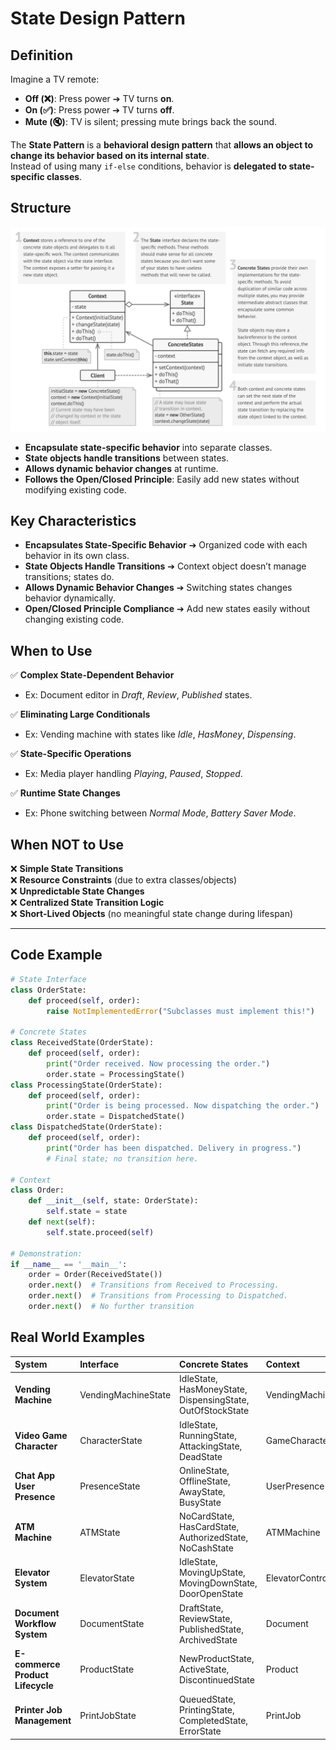 # State Design Pattern

## Definition

Imagine a TV remote:

- **Off (❌)**: Press power ➔ TV turns **on**.
- **On (✅)**: Press power ➔ TV turns **off**.
- **Mute (🔇)**: TV is silent; pressing mute brings back the sound.

The **State Pattern** is a **behavioral design pattern** that **allows an object to change its behavior based on its internal state**.  
Instead of using many `if-else` conditions, behavior is **delegated to state-specific classes**.

## Structure

  <img src="./images/state_structure.png" alt="State Pattern Structure" width="600">

- **Encapsulate state-specific behavior** into separate classes.
- **State objects handle transitions** between states.
- **Allows dynamic behavior changes** at runtime.
- **Follows the Open/Closed Principle**: Easily add new states without modifying existing code.

## Key Characteristics

- **Encapsulates State-Specific Behavior**
  ➔ Organized code with each behavior in its own class.
- **State Objects Handle Transitions**
  ➔ Context object doesn’t manage transitions; states do.
- **Allows Dynamic Behavior Changes**
  ➔ Switching states changes behavior dynamically.
- **Open/Closed Principle Compliance**
  ➔ Add new states easily without changing existing code.

## When to Use

✅ **Complex State-Dependent Behavior**

- Ex: Document editor in *Draft*, *Review*, *Published* states.

✅ **Eliminating Large Conditionals**

- Ex: Vending machine with states like *Idle*, *HasMoney*, *Dispensing*.

✅ **State-Specific Operations**

- Ex: Media player handling *Playing*, *Paused*, *Stopped*.

✅ **Runtime State Changes**

- Ex: Phone switching between *Normal Mode*, *Battery Saver Mode*.

## When NOT to Use

❌ **Simple State Transitions**  
❌ **Resource Constraints** (due to extra classes/objects)  
❌ **Unpredictable State Changes**  
❌ **Centralized State Transition Logic**  
❌ **Short-Lived Objects** (no meaningful state change during lifespan)

---

## Code Example

```python
# State Interface
class OrderState:
    def proceed(self, order):
        raise NotImplementedError("Subclasses must implement this!")

# Concrete States
class ReceivedState(OrderState):
    def proceed(self, order):
        print("Order received. Now processing the order.")
        order.state = ProcessingState()
class ProcessingState(OrderState):
    def proceed(self, order):
        print("Order is being processed. Now dispatching the order.")
        order.state = DispatchedState()
class DispatchedState(OrderState):
    def proceed(self, order):
        print("Order has been dispatched. Delivery in progress.")
        # Final state; no transition here.

# Context
class Order:
    def __init__(self, state: OrderState):
        self.state = state
    def next(self):
        self.state.proceed(self)

# Demonstration:
if __name__ == '__main__':
    order = Order(ReceivedState())
    order.next()  # Transitions from Received to Processing.
    order.next()  # Transitions from Processing to Dispatched.
    order.next()  # No further transition
```

## Real World Examples

| System | Interface | Concrete States | Context |
| :---- | :-------- | :-------------- | :------ |
| **Vending Machine** | VendingMachineState | IdleState, HasMoneyState, DispensingState, OutOfStockState | VendingMachine |
| **Video Game Character** | CharacterState | IdleState, RunningState, AttackingState, DeadState | GameCharacter |
| **Chat App User Presence** | PresenceState | OnlineState, OfflineState, AwayState, BusyState | UserPresence |
| **ATM Machine** | ATMState | NoCardState, HasCardState, AuthorizedState, NoCashState | ATMMachine |
| **Elevator System** | ElevatorState | IdleState, MovingUpState, MovingDownState, DoorOpenState | ElevatorController |
| **Document Workflow System** | DocumentState | DraftState, ReviewState, PublishedState, ArchivedState | Document |
| **E-commerce Product Lifecycle** | ProductState | NewProductState, ActiveState, DiscontinuedState | Product |
| **Printer Job Management** | PrintJobState | QueuedState, PrintingState, CompletedState, ErrorState | PrintJob |
